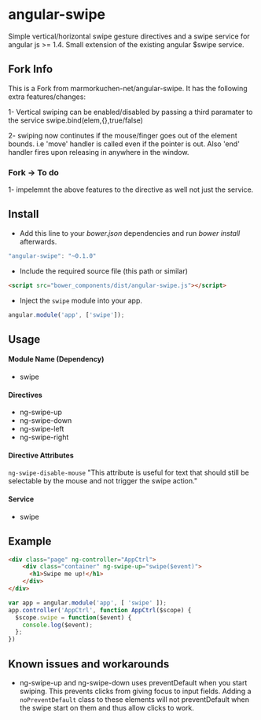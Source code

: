 angular-swipe
=============

Simple vertical/horizontal swipe gesture directives and a swipe service for angular js >= 1.4. Small extension of the existing angular $swipe service.

## Fork Info

This is a Fork from marmorkuchen-net/angular-swipe. It has the following extra features/changes:

1- Vertical swiping can be enabled/disabled by passing a third paramater to the service swipe.bind(elem,{},true/false)

2- swiping now continutes if the mouse/finger goes out of the element bounds. i.e 'move' handler is called even if the pointer is out. Also 'end' handler fires upon releasing in anywhere in the window.

### Fork -> To do
1- impelemnt the above features to the directive as well not just the service.


## Install

+ Add this line to your *bower.json* dependencies and run *bower install* afterwards.

>
``` JavaScript
"angular-swipe": "~0.1.0"
```

+ Include the required source file (this path or similar)

>
``` html
<script src="bower_components/dist/angular-swipe.js"></script>
```

+ Inject the `swipe` module into your app.

>
``` JavaScript
angular.module('app', ['swipe']);
```

## Usage

#### Module Name (Dependency)

* swipe

#### Directives

* ng-swipe-up
* ng-swipe-down
* ng-swipe-left
* ng-swipe-right

#### Directive Attributes

`ng-swipe-disable-mouse` "This attribute is useful for text that should still be selectable by the mouse and not trigger the swipe action."

#### Service

* swipe

## Example

>
```html
<div class="page" ng-controller="AppCtrl">
    <div class="container" ng-swipe-up="swipe($event)">
      <h1>Swipe me up!</h1>
    </div>
</div>
```

>
```JavaScript
var app = angular.module('app', [ 'swipe' ]);
app.controller('AppCtrl', function AppCtrl($scope) {
  $scope.swipe = function($event) {
    console.log($event);
  };
})
```

## Known issues and workarounds

* ng-swipe-up and ng-swipe-down uses preventDefault when you start swiping. This prevents clicks from giving focus to input fields. Adding a `noPreventDefault` class to these elements will not preventDefault when the swipe start on them and thus allow clicks to work.
